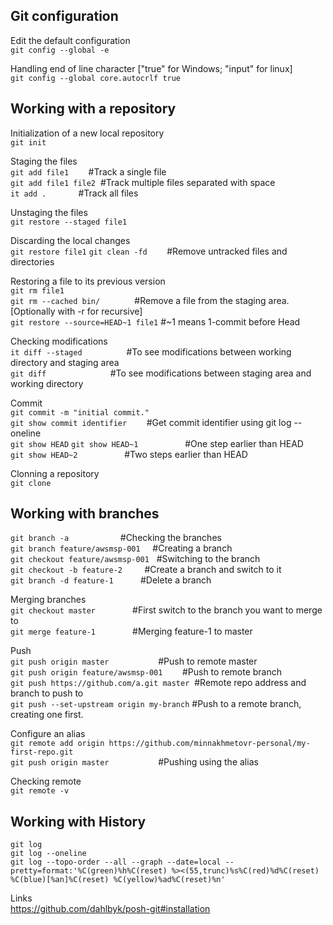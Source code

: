 ## Git configuration

Edit the default configuration <br />
`git config --global -e` <br />

Handling end of line character ["true" for Windows; "input" for linux] <br />
`git config --global core.autocrlf true`<br />

## Working with a repository

Initialization of a new local repository <br />
`git init`<br />

Staging the files <br />
`git add file1`        #Track a single file <br />
`git add file1 file2`  #Track multiple files separated with space <br />
`it add .`             #Track all files <br />

Unstaging the files <br />
`git restore --staged file1` <br />

Discarding the local changes <br />
`git restore file1`
`git clean -fd`        #Remove untracked files and directories <br />

Restoring a file to its previous version <br />
`git rm file1` <br />
`git rm --cached bin/`              #Remove a file from the staging area. [Optionally with -r for recursive] <br />
`git restore --source=HEAD~1 file1` #~1 means 1-commit before Head <br />

Checking modifications <br />
`it diff --staged`                  #To see modifications between working directory and staging area <br />
`git diff`                          #To see modifications between staging area and working directory <br />

Commit <br />
`git commit -m "initial commit."` <br />
`git show commit identifier`        #Get commit identifier using git log --oneline <br />
`git show HEAD`
`git show HEAD~1`                   #One step earlier than HEAD <br />
`git show HEAD~2`                   #Two steps earlier than HEAD <br />

Clonning a repository <br />
`git clone` <br />


## Working with branches
`git branch -a`                     #Checking the branches <br />
`git branch feature/awsmsp-001`     #Creating a branch <br />
`git checkout feature/awsmsp-001`   #Switching to the branch <br />
`git checkout -b feature-2`         #Create a branch and switch to it <br />
`git branch -d feature-1`           #Delete a branch <br />

Merging branches <br />
`git checkout master`               #First switch to the branch you want to merge to <br />
`git merge feature-1`               #Merging feature-1 to master <br />

Push <br />
`git push origin master`                    #Push to remote master <br />
`git push origin feature/awsmsp-001`        #Push to remote branch <br />
`git push https://github.com/a.git master`  #Remote repo address and branch to push to <br />
`git push --set-upstream origin my-branch`  #Push to a remote branch, creating one first. <br /> 

Configure an alias <br />
`git remote add origin https://github.com/minnakhmetovr-personal/my-first-repo.git` <br />
`git push origin master`                    #Pushing using the alias <br />

Checking remote <br />
`git remote -v` <br />


## Working with History
`git log` <br />
`git log --oneline` <br />
`git log --topo-order --all --graph --date=local --pretty=format:'%C(green)%h%C(reset) %><(55,trunc)%s%C(red)%d%C(reset) %C(blue)[%an]%C(reset) %C(yellow)%ad%C(reset)%n'` <br />

Links <br />
https://github.com/dahlbyk/posh-git#installation <br />